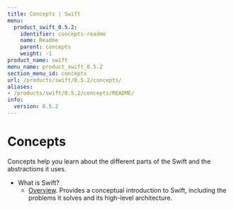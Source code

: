 ```yaml
---
title: Concepts | Swift
menu:
  product_swift_0.5.2:
    identifier: concepts-readme
    name: Readme
    parent: concepts
    weight: -1
product_name: swift
menu_name: product_swift_0.5.2
section_menu_id: concepts
url: /products/swift/0.5.2/concepts/
aliases:
- /products/swift/0.5.2/concepts/README/
info:
  version: 0.5.2
---
```


# Concepts

Concepts help you learn about the different parts of the Swift and the abstractions it uses.

- What is Swift?
  - [Overview](/products/swift/0.5.2/concepts/what-is-swift/overview). Provides a conceptual introduction to Swift, including the problems it solves and its high-level architecture.
